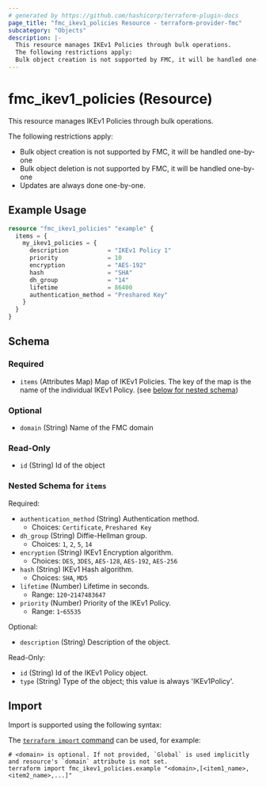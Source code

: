 ```yaml
---
# generated by https://github.com/hashicorp/terraform-plugin-docs
page_title: "fmc_ikev1_policies Resource - terraform-provider-fmc"
subcategory: "Objects"
description: |-
  This resource manages IKEv1 Policies through bulk operations.
  The following restrictions apply:
  Bulk object creation is not supported by FMC, it will be handled one-by-oneBulk object deletion is not supported by FMC, it will be handled one-by-oneUpdates are always done one-by-one.
---
```


# fmc_ikev1_policies (Resource)

This resource manages IKEv1 Policies through bulk operations.

The following restrictions apply:
  - Bulk object creation is not supported by FMC, it will be handled one-by-one
  - Bulk object deletion is not supported by FMC, it will be handled one-by-one
  - Updates are always done one-by-one.

## Example Usage

```terraform
resource "fmc_ikev1_policies" "example" {
  items = {
    my_ikev1_policies = {
      description           = "IKEv1 Policy 1"
      priority              = 10
      encryption            = "AES-192"
      hash                  = "SHA"
      dh_group              = "14"
      lifetime              = 86400
      authentication_method = "Preshared Key"
    }
  }
}
```

<!-- schema generated by tfplugindocs -->
## Schema

### Required

- `items` (Attributes Map) Map of IKEv1 Policies. The key of the map is the name of the individual IKEv1 Policy. (see [below for nested schema](#nestedatt--items))

### Optional

- `domain` (String) Name of the FMC domain

### Read-Only

- `id` (String) Id of the object

<a id="nestedatt--items"></a>
### Nested Schema for `items`

Required:

- `authentication_method` (String) Authentication method.
  - Choices: `Certificate`, `Preshared Key`
- `dh_group` (String) Diffie-Hellman group.
  - Choices: `1`, `2`, `5`, `14`
- `encryption` (String) IKEv1 Encryption algorithm.
  - Choices: `DES`, `3DES`, `AES-128`, `AES-192`, `AES-256`
- `hash` (String) IKEv1 Hash algorithm.
  - Choices: `SHA`, `MD5`
- `lifetime` (Number) Lifetime in seconds.
  - Range: `120`-`2147483647`
- `priority` (Number) Priority of the IKEv1 Policy.
  - Range: `1`-`65535`

Optional:

- `description` (String) Description of the object.

Read-Only:

- `id` (String) Id of the IKEv1 Policy object.
- `type` (String) Type of the object; this value is always 'IKEv1Policy'.

## Import

Import is supported using the following syntax:

The [`terraform import` command](https://developer.hashicorp.com/terraform/cli/commands/import) can be used, for example:

```shell
# <domain> is optional. If not provided, `Global` is used implicitly and resource's `domain` attribute is not set.
terraform import fmc_ikev1_policies.example "<domain>,[<item1_name>,<item2_name>,...]"
```
